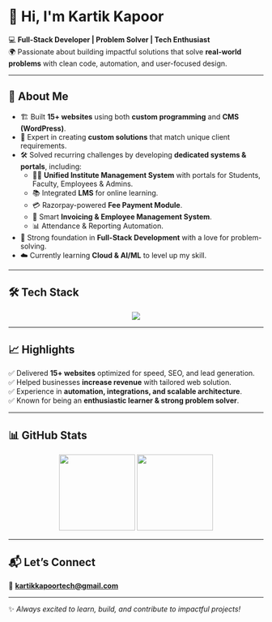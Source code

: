 # 👋 Hi, I'm Kartik Kapoor  

💻 **Full-Stack Developer | Problem Solver | Tech Enthusiast**  
🌍 Passionate about building impactful solutions that solve **real-world problems** with clean code, automation, and user-focused design.  

---

## 🚀 About Me  
- 🏗️ Built **15+ websites** using both **custom programming** and **CMS (WordPress)**.  
- 🎯 Expert in creating **custom solutions** that match unique client requirements.  
- 🛠️ Solved recurring challenges by developing **dedicated systems & portals**, including:  
  - 🧑‍🎓 **Unified Institute Management System** with portals for Students, Faculty, Employees & Admins.  
  - 📚 Integrated **LMS** for online learning.  
  - 💳 Razorpay-powered **Fee Payment Module**.  
  - 🧾 Smart **Invoicing & Employee Management System**.  
  - 📊 Attendance & Reporting Automation.  
- 🌟 Strong foundation in **Full-Stack Development** with a love for problem-solving.  
- ☁️ Currently learning **Cloud & AI/ML** to level up my skill.  

---

## 🛠️ Tech Stack  

<p align="center">  
  <img src="https://skillicons.dev/icons?i=html,css,js,php,python,mysql,wordpress,react,nodejs,git,github" />  
</p>  

---

## 📈 Highlights  
✅ Delivered **15+ websites** optimized for speed, SEO, and lead generation.  
✅ Helped businesses **increase revenue** with tailored web solution.  
✅ Experience in **automation, integrations, and scalable architecture**.  
✅ Known for being an **enthusiastic learner & strong problem solver**.  

---

## 📊 GitHub Stats  

<p align="center">  
  <img src="https://github-readme-stats.vercel.app/api?username=kartikkapoortech&show_icons=true&theme=tokyonight" height="150" />  
<img src="https://github-readme-stats.vercel.app/api/top-langs/?username=kartikkapoortech&layout=compact&theme=tokyonight" height="150" />

</p>  

---

## 📬 Let’s Connect  

📧 **kartikkapoortech@gmail.com**  
 

---

✨ *Always excited to learn, build, and contribute to impactful projects!*  
